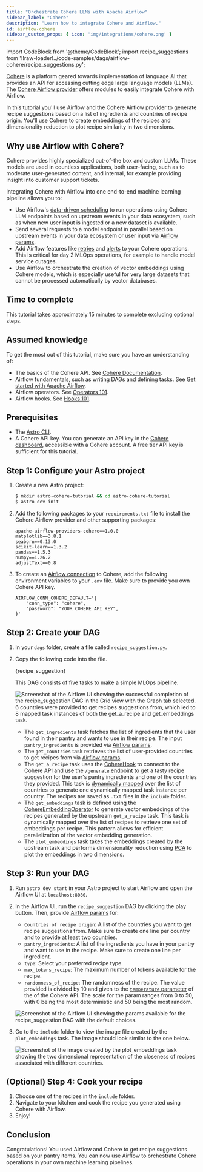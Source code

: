```yaml
---
title: "Orchestrate Cohere LLMs with Apache Airflow"
sidebar_label: "Cohere"
description: "Learn how to integrate Cohere and Airflow."
id: airflow-cohere
sidebar_custom_props: { icon: 'img/integrations/cohere.png' }
---
```


import CodeBlock from '@theme/CodeBlock';
import recipe_suggestions from '!!raw-loader!../code-samples/dags/airflow-cohere/recipe_suggestions.py';

[Cohere](https://cohere.com/) is a platform geared towards implementation of language AI that provides an API for accessing cutting edge large language models (LLMs). The [Cohere Airflow provider](https://airflow.apache.org/docs/apache-airflow-providers-cohere/stable/index.html) offers modules to easily integrate Cohere with Airflow.

In this tutorial you'll use Airflow and the Cohere Airflow provider to generate recipe suggestions based on a list of ingredients and countries of recipe origin. You'll use Cohere to create embeddings of the recipes and dimensionality reduction to plot recipe similarity in two dimensions.

## Why use Airflow with Cohere?

Cohere provides highly specialized out-of-the box and custom LLMs. These models are used in countless applications, both user-facing, such as to moderate user-generated content, and internal, for example providing insight into customer support tickets.

Integrating Cohere with Airflow into one end-to-end machine learning pipeline allows you to:

- Use Airflow's [data-driven scheduling](airflow-datasets.md) to run operations using Cohere LLM endpoints based on upstream events in your data ecosystem, such as when new user input is ingested or a new dataset is available.
- Send several requests to a model endpoint in parallel based on upstream events in your data ecosystem or user input via [Airflow params](airflow-params.md).
- Add Airflow features like [retries](rerunning-dags.md#automatically-retry-tasks) and [alerts](error-notifications-in-airflow.md) to your Cohere operations. This is critical for day 2 MLOps operations, for example to handle model service outages.
- Use Airflow to orchestrate the creation of vector embeddings using Cohere models, which is especially useful for very large datasets that cannot be processed automatically by vector databases.

## Time to complete

This tutorial takes approximately 15 minutes to complete excluding optional steps.

## Assumed knowledge

To get the most out of this tutorial, make sure you have an understanding of:

- The basics of the Cohere API. See [Cohere Documentation](https://docs.cohere.com/reference/about).
- Airflow fundamentals, such as writing DAGs and defining tasks. See [Get started with Apache Airflow](get-started-with-airflow.md).
- Airflow operators. See [Operators 101](what-is-an-operator.md).
- Airflow hooks. See [Hooks 101](what-is-a-hook.md).

## Prerequisites

- The [Astro CLI](https://docs.astronomer.io/astro/cli/get-started).
- A Cohere API key. You can generate an API key in the [Cohere dashboard](https://dashboard.cohere.com/api-keys), accessible with a Cohere account. A free tier API key is sufficient for this tutorial.

## Step 1: Configure your Astro project

1. Create a new Astro project:

    ```sh
    $ mkdir astro-cohere-tutorial && cd astro-cohere-tutorial
    $ astro dev init
    ```

2. Add the following packages to your `requirements.txt` file to install the Cohere Airflow provider and other supporting packages:

    ```text
    apache-airflow-providers-cohere==1.0.0
    matplotlib==3.8.1
    seaborn==0.13.0
    scikit-learn==1.3.2
    pandas==1.5.3
    numpy==1.26.2
    adjustText==0.8
    ```

3. To create an [Airflow connection](connections.md) to Cohere, add the following environment variables to your `.env` file. Make sure to provide you own Cohere API key.

    ```text
    AIRFLOW_CONN_COHERE_DEFAULT='{
        "conn_type": "cohere",
        "password": "YOUR COHERE API KEY",
    }'
    ```

## Step 2: Create your DAG

1. In your `dags` folder, create a file called `recipe_suggestion.py`.

2. Copy the following code into the file.

    <CodeBlock language="python">{recipe_suggestion}</CodeBlock>

    This DAG consists of five tasks to make a simple MLOps pipeline.

    ![Screenshot of the Airflow UI showing the successful completion of the `recipe_suggestion` DAG in the Grid view with the Graph tab selected. 6 countries were provided to get recipes suggestions from, which led to 8 mapped task instances of both the `get_a_recipe` and `get_embeddings` task.](/img/tutorials/airflow-cohere_dag_graph.png)

    - The `get_ingredients` task fetches the list of ingredients that the user found in their pantry and wants to use in their recipe. The input `pantry_ingredients` is provided via [Airflow params](airflow-params.md).
    - The `get_countries` task retrieves the list of user-provided countries to get recipes from via [Airflow params](airflow-params.md).
    - The `get_a_recipe` task uses the [CohereHook](https://airflow.apache.org/docs/apache-airflow-providers-cohere/stable/_api/airflow/providers/cohere/hooks/cohere/index.html) to connect to the Cohere API and use the [`/generate` endpoint](https://docs.cohere.com/reference/generate) to get a tasty recipe suggestion for the user's pantry ingredients and one of the countries they provided. This task is [dynamically mapped](dynamic-tasks.md) over the list of countries to generate one dynamically mapped task instance per country. The recipes are saved as `.txt` files in the `include` folder.
    - The `get_embeddings` task is defined using the [CohereEmbeddingOperator](https://airflow.apache.org/docs/apache-airflow-providers-cohere/stable/operators/embedding.html) to generate vector embeddings of the recipes generated by the upstream `get_a_recipe` task. This task is dynamically mapped over the list of recipes to retrieve one set of embeddings per recipe. This pattern allows for efficient parallelization of the vector embedding generation.
    - The `plot_embeddings` task takes the embeddings created by the upstream task and performs dimensionality reduction using [PCA](https://scikit-learn.org/stable/modules/generated/sklearn.decomposition.PCA.html) to plot the embeddings in two dimensions. 

## Step 3: Run your DAG

1. Run `astro dev start` in your Astro project to start Airflow and open the Airflow UI at `localhost:8080`.

2. In the Airflow UI, run the `recipe_suggestion` DAG by clicking the play button. Then, provide [Airflow params](airflow-params.md) for:

    - `Countries of recipe origin`: A list of the countries you want to get recipe suggestions from. Make sure to create one line per country and to provide at least two countries.
    - `pantry_ingredients`: A list of the ingredients you have in your pantry and want to use in the recipe. Make sure to create one line per ingredient.
    - `type`: Select your preferred recipe type. 
    - `max_tokens_recipe`: The maximum number of tokens available for the recipe. 
    - `randomness_of_recipe`: The randomness of the recipe. The value provided is divided by 10 and given to the [`temperature` parameter](https://docs.cohere.com/docs/temperature) of the of the Cohere API. The scale for the param ranges from 0 to 50, with 0 being the most deterministic and 50 being the most random.

    ![Screenshot of the Airflow UI showing the params available for the `recipe_suggestion` DAG with the default choices.](/img/tutorials/airflow-cohere_params.png)

3. Go to the `include` folder to view the image file created by the `plot_embeddings` task. The image should look similar to the one below.

    ![Screenshot of the image created by the `plot_embeddings` task showing the two dimensional representation of the closeness of recipes associated with different countries.](/img/tutorials/airflow-cohere_recipe_plot.png)

## (Optional) Step 4: Cook your recipe

1. Choose one of the recipes in the `include` folder.
2. Navigate to your kitchen and cook the recipe you generated using Cohere with Airflow.
3. Enjoy!

## Conclusion

Congratulations! You used Airflow and Cohere to get recipe suggestions based on your pantry items. You can now use Airflow to orchestrate Cohere operations in your own machine learning pipelines.